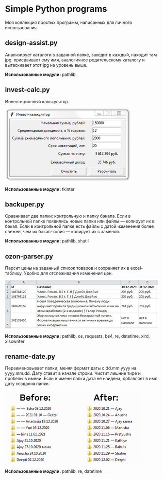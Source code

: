 # Simple Python programs
Моя коллекция простых программ, написанных для личного использования.

## design-assist.py

Анализирует каталоги в заданной папке, заходит в каждый, находит там jpg, присваивает ему имя, аналогичное родительскому каталогу и вытаскивает этот jpg на уровень выше.

**Использованные модули:** pathlib

## invest-calc.py

Инвестиционный калькулятор. 

![invest-calc.jpg](https://raw.githubusercontent.com/Neprav/Simple-Python-programs/master/screenshots/invest-calc-1.jpg)

**Использованные модули:** tkinter

## backuper.py

Сравнивает две папки: контрольную и папку бэкапа. Если в контрольной папке появились новые папки или файлы — копирует их в бэкап. Если в контрольной папке есть файлы с датой изменения более свежей, чем их бэкап-копия — копирует их с заменой.

**Использованные модули:** pathlib, shutil

## ozon-parser.py

Парсит цены на заданный список товаров и сохраняет их в excel-таблицу. Удобно для отслеживания изменения цен.

![ozon-parser screenshot](https://github.com/Neprav/Simple-Python-programs/blob/master/screenshots/ozon-parser.JPG)

**Использованные модули:** pathlib, os, requests, bs4, re, datetime, xlrd, xlsxwriter

## rename-date.py

Переименовывает папки, меняя формат даты с dd.mm.yyyy на yyyy.mm.dd. Дату ставит в начале строки. Чистит лишние тире и пробелы в имени.
Если в имени папки дата не найдена, добавляет в имя дату создания папки.

![rename-date screenshot](https://github.com/Neprav/Simple-Python-programs/blob/master/screenshots/rename-date.jpg)

**Использованные модули:** pathlib, re, datetime
